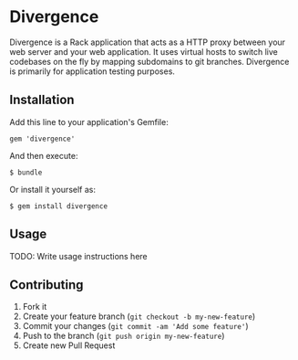 # Divergence

Divergence is a Rack application that acts as a HTTP proxy between your web server and your web application. It uses virtual hosts to switch live codebases on the fly by mapping subdomains to git branches. Divergence is primarily for application testing purposes.

## Installation

Add this line to your application's Gemfile:

    gem 'divergence'

And then execute:

    $ bundle

Or install it yourself as:

    $ gem install divergence

## Usage

TODO: Write usage instructions here

## Contributing

1. Fork it
2. Create your feature branch (`git checkout -b my-new-feature`)
3. Commit your changes (`git commit -am 'Add some feature'`)
4. Push to the branch (`git push origin my-new-feature`)
5. Create new Pull Request
